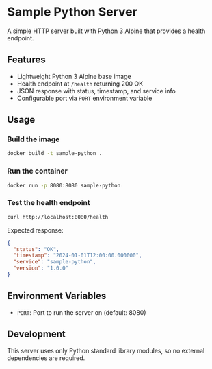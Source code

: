 # Sample Python Server

A simple HTTP server built with Python 3 Alpine that provides a health endpoint.

## Features

- Lightweight Python 3 Alpine base image
- Health endpoint at `/health` returning 200 OK
- JSON response with status, timestamp, and service info
- Configurable port via `PORT` environment variable

## Usage

### Build the image
```bash
docker build -t sample-python .
```

### Run the container
```bash
docker run -p 8080:8080 sample-python
```

### Test the health endpoint
```bash
curl http://localhost:8080/health
```

Expected response:
```json
{
  "status": "OK",
  "timestamp": "2024-01-01T12:00:00.000000",
  "service": "sample-python",
  "version": "1.0.0"
}
```

## Environment Variables

- `PORT`: Port to run the server on (default: 8080)

## Development

This server uses only Python standard library modules, so no external dependencies are required. 